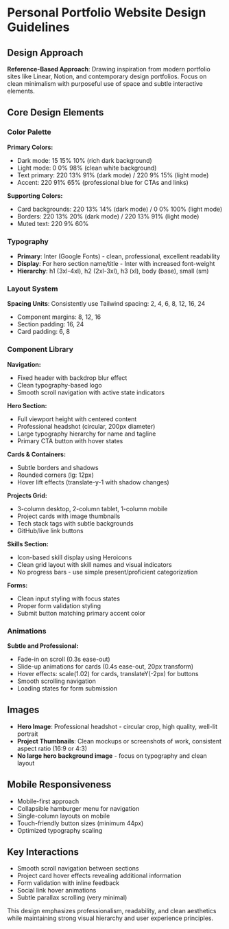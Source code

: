 # Personal Portfolio Website Design Guidelines

## Design Approach
**Reference-Based Approach**: Drawing inspiration from modern portfolio sites like Linear, Notion, and contemporary design portfolios. Focus on clean minimalism with purposeful use of space and subtle interactive elements.

## Core Design Elements

### Color Palette
**Primary Colors:**
- Dark mode: 15 15% 10% (rich dark background)
- Light mode: 0 0% 98% (clean white background)
- Text primary: 220 13% 91% (dark mode) / 220 9% 15% (light mode)
- Accent: 220 91% 65% (professional blue for CTAs and links)

**Supporting Colors:**
- Card backgrounds: 220 13% 14% (dark mode) / 0 0% 100% (light mode)
- Borders: 220 13% 20% (dark mode) / 220 13% 91% (light mode)
- Muted text: 220 9% 60%

### Typography
- **Primary**: Inter (Google Fonts) - clean, professional, excellent readability
- **Display**: For hero section name/title - Inter with increased font-weight
- **Hierarchy**: h1 (3xl-4xl), h2 (2xl-3xl), h3 (xl), body (base), small (sm)

### Layout System
**Spacing Units**: Consistently use Tailwind spacing: 2, 4, 6, 8, 12, 16, 24
- Component margins: 8, 12, 16
- Section padding: 16, 24
- Card padding: 6, 8

### Component Library

**Navigation:**
- Fixed header with backdrop blur effect
- Clean typography-based logo
- Smooth scroll navigation with active state indicators

**Hero Section:**
- Full viewport height with centered content
- Professional headshot (circular, 200px diameter)
- Large typography hierarchy for name and tagline
- Primary CTA button with hover states

**Cards & Containers:**
- Subtle borders and shadows
- Rounded corners (lg: 12px)
- Hover lift effects (translate-y-1 with shadow changes)

**Projects Grid:**
- 3-column desktop, 2-column tablet, 1-column mobile
- Project cards with image thumbnails
- Tech stack tags with subtle backgrounds
- GitHub/live link buttons

**Skills Section:**
- Icon-based skill display using Heroicons
- Clean grid layout with skill names and visual indicators
- No progress bars - use simple present/proficient categorization

**Forms:**
- Clean input styling with focus states
- Proper form validation styling
- Submit button matching primary accent color

### Animations
**Subtle and Professional:**
- Fade-in on scroll (0.3s ease-out)
- Slide-up animations for cards (0.4s ease-out, 20px transform)
- Hover effects: scale(1.02) for cards, translateY(-2px) for buttons
- Smooth scrolling navigation
- Loading states for form submission

## Images
- **Hero Image**: Professional headshot - circular crop, high quality, well-lit portrait
- **Project Thumbnails**: Clean mockups or screenshots of work, consistent aspect ratio (16:9 or 4:3)
- **No large hero background image** - focus on typography and clean layout

## Mobile Responsiveness
- Mobile-first approach
- Collapsible hamburger menu for navigation
- Single-column layouts on mobile
- Touch-friendly button sizes (minimum 44px)
- Optimized typography scaling

## Key Interactions
- Smooth scroll navigation between sections
- Project card hover effects revealing additional information
- Form validation with inline feedback
- Social link hover animations
- Subtle parallax scrolling (very minimal)

This design emphasizes professionalism, readability, and clean aesthetics while maintaining strong visual hierarchy and user experience principles.